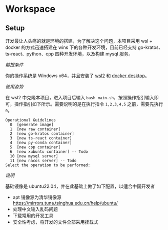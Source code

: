 # Workspace

## Setup

开发最让人头痛的就是环境的搭建，为了解决这个问题，本项目采用 wsl + docker 的方式迅速搭建在 wins 下的各种开发环境，目前已经支持 go-kratos、ts-react、python、cpp 四种开发环境，以及构建 mysql 服务。

_前提条件_

你的操作系统是 Windows x64，并且安装了 [wsl2](https://learn.microsoft.com/zh-cn/windows/wsl/install) 和 [docker desktop](https://www.docker.com/products/docker-desktop/)。

_使用姿势_

在 wsl2 中克隆本项目，进入项目后输入 `bash main.sh`，按照操作指引输入即可，操作指引如下所示。需要说明的是在执行指令 `1,2,3,4,5` 之前，需要先执行 `0`。

```
Operational Guidelines
  0  [generate image]
  1  [new raw container]
  2  [new go-kratos container]
  3  [new ts-react container]
  4  [new py-conda container]
  5  [new cpp container]
  6  [new xubuntu container] -- Todo
  10 [new mysql server]
  11 [new nacos server] -- Todo
Select the operation to be performed:
```

_说明_

基础镜像是 ubuntu22.04，并在此基础上做了如下配置，以适合中国开发者

- apt 镜像源为清华镜像源 https://mirrors.tuna.tsinghua.edu.cn/help/ubuntu/
- 处理中文输入乱码问题
- 下载常用的开发工具
- 安全性考虑，将开发的文件全部采用挂载式

